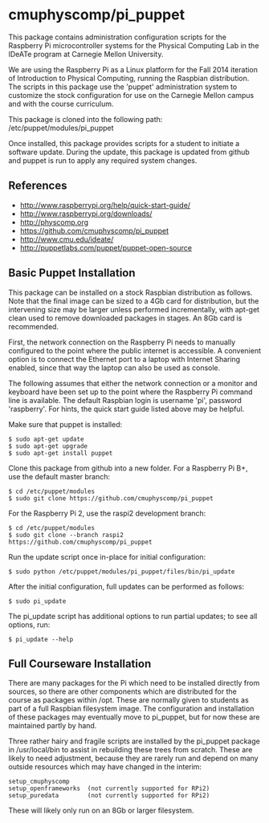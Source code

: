 cmuphyscomp/pi_puppet
=======================

This package contains administration configuration scripts for the Raspberry Pi
microcontroller systems for the Physical Computing Lab in the IDeATe program at
Carnegie Mellon University.

We are using the Raspberry Pi as a Linux platform for the Fall 2014 iteration of
Introduction to Physical Computing, running the Raspbian distribution. The
scripts in this package use the 'puppet' administration system to customize the
stock configuration for use on the Carnegie Mellon campus and with the course
curriculum.

This package is cloned into the following path:
/etc/puppet/modules/pi_puppet

Once installed, this package provides scripts for a student to initiate a
software update.  During the update, this package is updated from github and
puppet is run to apply any required system changes.


References
----------

  * http://www.raspberrypi.org/help/quick-start-guide/
  * http://www.raspberrypi.org/downloads/
  * http://physcomp.org
  * https://github.com/cmuphyscomp/pi_puppet
  * http://www.cmu.edu/ideate/
  * http://puppetlabs.com/puppet/puppet-open-source


Basic Puppet Installation
-------------------------

This package can be installed on a stock Raspbian distribution as follows.  Note
that the final image can be sized to a 4Gb card for distribution, but the
intervening size may be larger unless performed incrementally, with apt-get
clean used to remove downloaded packages in stages.  An 8Gb card is recommended.

First, the network connection on the Raspberry Pi needs to manually configured
to the point where the public internet is accessible.  A convenient option is to
connect the Ethernet port to a laptop with Internet Sharing enabled, since that
way the laptop can also be used as console.

The following assumes that either the network connection or a monitor and
keyboard have been set up to the point where the Raspberry Pi command line is
available. The default Raspbian login is username 'pi', password 'raspberry'.
For hints, the quick start guide listed above may be helpful.

Make sure that puppet is installed:

    $ sudo apt-get update
    $ sudo apt-get upgrade
    $ sudo apt-get install puppet

Clone this package from github into a new folder.  For a Raspberry Pi B+, use
the default master branch:

    $ cd /etc/puppet/modules
    $ sudo git clone https://github.com/cmuphyscomp/pi_puppet

For the Raspberry Pi 2, use the raspi2 development branch:

    $ cd /etc/puppet/modules
    $ sudo git clone --branch raspi2  https://github.com/cmuphyscomp/pi_puppet

Run the update script once in-place for initial configuration:

    $ sudo python /etc/puppet/modules/pi_puppet/files/bin/pi_update

After the initial configuration, full updates can be performed as follows:

    $ sudo pi_update

The pi_update script has additional options to run partial updates; to see all options, run:

    $ pi_update --help


Full Courseware Installation
----------------------------

There are many packages for the Pi which need to be installed directly from
sources, so there are other components which are distributed for the course as
packages within /opt.  These are normally given to students as part of a full
Raspbian filesystem image.  The configuration and installation of these packages
may eventually move to pi_puppet, but for now these are maintained partly by
hand.

Three rather hairy and fragile scripts are installed by the pi_puppet package in
/usr/local/bin to assist in rebuilding these trees from scratch.  These are
likely to need adjustment, because they are rarely run and depend on many
outside resources which may have changed in the interim:

    setup_cmuphyscomp
    setup_openframeworks  (not currently supported for RPi2)
    setup_puredata        (not currently supported for RPi2)

These will likely only run on an 8Gb or larger filesystem.
